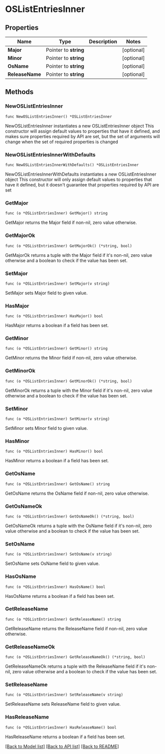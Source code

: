 # OSListEntriesInner

## Properties

Name | Type | Description | Notes
------------ | ------------- | ------------- | -------------
**Major** | Pointer to **string** |  | [optional] 
**Minor** | Pointer to **string** |  | [optional] 
**OsName** | Pointer to **string** |  | [optional] 
**ReleaseName** | Pointer to **string** |  | [optional] 

## Methods

### NewOSListEntriesInner

`func NewOSListEntriesInner() *OSListEntriesInner`

NewOSListEntriesInner instantiates a new OSListEntriesInner object
This constructor will assign default values to properties that have it defined,
and makes sure properties required by API are set, but the set of arguments
will change when the set of required properties is changed

### NewOSListEntriesInnerWithDefaults

`func NewOSListEntriesInnerWithDefaults() *OSListEntriesInner`

NewOSListEntriesInnerWithDefaults instantiates a new OSListEntriesInner object
This constructor will only assign default values to properties that have it defined,
but it doesn't guarantee that properties required by API are set

### GetMajor

`func (o *OSListEntriesInner) GetMajor() string`

GetMajor returns the Major field if non-nil, zero value otherwise.

### GetMajorOk

`func (o *OSListEntriesInner) GetMajorOk() (*string, bool)`

GetMajorOk returns a tuple with the Major field if it's non-nil, zero value otherwise
and a boolean to check if the value has been set.

### SetMajor

`func (o *OSListEntriesInner) SetMajor(v string)`

SetMajor sets Major field to given value.

### HasMajor

`func (o *OSListEntriesInner) HasMajor() bool`

HasMajor returns a boolean if a field has been set.

### GetMinor

`func (o *OSListEntriesInner) GetMinor() string`

GetMinor returns the Minor field if non-nil, zero value otherwise.

### GetMinorOk

`func (o *OSListEntriesInner) GetMinorOk() (*string, bool)`

GetMinorOk returns a tuple with the Minor field if it's non-nil, zero value otherwise
and a boolean to check if the value has been set.

### SetMinor

`func (o *OSListEntriesInner) SetMinor(v string)`

SetMinor sets Minor field to given value.

### HasMinor

`func (o *OSListEntriesInner) HasMinor() bool`

HasMinor returns a boolean if a field has been set.

### GetOsName

`func (o *OSListEntriesInner) GetOsName() string`

GetOsName returns the OsName field if non-nil, zero value otherwise.

### GetOsNameOk

`func (o *OSListEntriesInner) GetOsNameOk() (*string, bool)`

GetOsNameOk returns a tuple with the OsName field if it's non-nil, zero value otherwise
and a boolean to check if the value has been set.

### SetOsName

`func (o *OSListEntriesInner) SetOsName(v string)`

SetOsName sets OsName field to given value.

### HasOsName

`func (o *OSListEntriesInner) HasOsName() bool`

HasOsName returns a boolean if a field has been set.

### GetReleaseName

`func (o *OSListEntriesInner) GetReleaseName() string`

GetReleaseName returns the ReleaseName field if non-nil, zero value otherwise.

### GetReleaseNameOk

`func (o *OSListEntriesInner) GetReleaseNameOk() (*string, bool)`

GetReleaseNameOk returns a tuple with the ReleaseName field if it's non-nil, zero value otherwise
and a boolean to check if the value has been set.

### SetReleaseName

`func (o *OSListEntriesInner) SetReleaseName(v string)`

SetReleaseName sets ReleaseName field to given value.

### HasReleaseName

`func (o *OSListEntriesInner) HasReleaseName() bool`

HasReleaseName returns a boolean if a field has been set.


[[Back to Model list]](../README.md#documentation-for-models) [[Back to API list]](../README.md#documentation-for-api-endpoints) [[Back to README]](../README.md)


